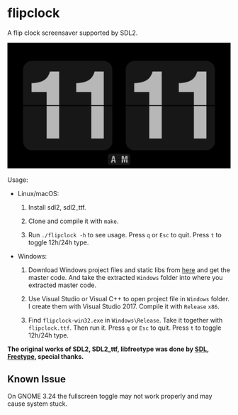 # flipclock

A flip clock screensaver supported by SDL2.

![flipclock.png](flipclock.png)

Usage:

- Linux/macOS:

	1. Install sdl2, sdl2_ttf.

	2. Clone and compile it with `make`.

	3. Run `./flipclock -h` to see usage. Press `q` or `Esc` to quit. Press `t` to toggle 12h/24h type.

- Windows:

	1. Download Windows project files and static libs from [here](https://github.com/AlynxZhou/flipclock/archive/win32.zip) and get the master code. And take the extracted `Windows` folder into where you extracted master code.

	2. Use Visual Studio or Visual C++ to open project file in `Windows` folder. I create them with Visual Studio 2017. Compile it with `Release` `x86`.

	3. Find `flipclock-win32.exe` in `Windows\Release`. Take it
together with `flipclock.ttf`. Then run it. Press `q` or `Esc` to quit. Press `t` to toggle 12h/24h type.

**The original works of SDL2, SDL2_ttf, libfreetype was done by [SDL](https://www.libsdl.org/), [Freetype](https://www.freetype.org/), special thanks.**

## Known Issue

On GNOME 3.24 the fullscreen toggle may not work properly and may cause system stuck.
